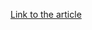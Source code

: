 [Link to the article](https://www.carbonblack.com/2019/02/12/tau-threat-intelligence-notification-new-macos-malware-variant-of-shlayer-osx-discovered/)
